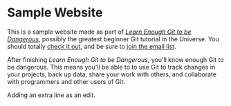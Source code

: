 # Sample Website

This is a sample website made as part of [*Learn Enough Git to be Dangerous*](http://learnenough.com/git-tutorial), possibly the greatest beginner Git tutorial in the Universe. You should totally [check it out](http://learnenough.com/git-tutorial), and be sure to [join the email list](https://learnenough.com/#email_list).

After finishing *Learn Enough Git to be Dangerous*, you'll know enough Git to be dangerous. This means you'll be able to to use Git to track changes in your projects, back up data, share your work with others, and collaborate with programmers and other users of Git.

Adding an extra line as an edit.